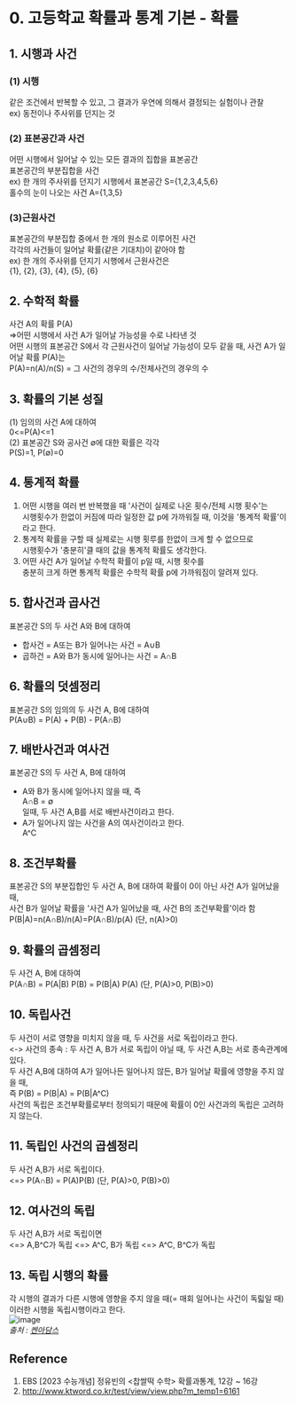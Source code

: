 # 0. 고등학교 확률과 통계 기본 - 확률

## 1. 시행과 사건
### (1) 시행
같은 조건에서 반복할 수 있고, 그 결과가 우연에 의해서 결정되는 실험이나 관찰   
ex) 동전이나 주사위를 던지는 것

### (2) 표본공간과 사건
어떤 시행에서 일어날 수 있는 모든 결과의 집합을 표본공간   
표본공간의 부분집합을 사건   
ex) 한 개의 주사위를 던지기 시행에서 표본공간 S={1,2,3,4,5,6}   
  홀수의 눈이 나오는 사건 A={1,3,5}

### (3)근원사건
표본공간의 부분집합 중에서 한 개의 원소로 이루어진 사건   
각각의 사건들이 일어날 확률(같은 기대치)이 같아야 함   
ex) 한 개의 주사위를 던지기 시행에서 근원사건은   
  {1}, {2}, {3}, {4}, {5}, {6}
  
## 2. 수학적 확률
사건 A의 확률 P(A)   
  =>어떤 시행에서 사건 A가 일어날 가능성을 수로 나타낸 것   
어떤 시행의 표본공간 S에서 각 근원사건이 일어날 가능성이 모두 같을 때, 사건 A가 일어날 확률 P(A)는   
P(A)=n(A)/n(S) = 그 사건의 경우의 수/전체사건의 경우의 수   

## 3. 확률의 기본 성질
(1) 임의의 사건 A에 대하여   
0<=P(A)<=1   
(2) 표본공간 S와 공사건 ∅에 대한 확률은 각각   
P(S)=1, P(∅)=0   

## 4. 통계적 확률
1. 어떤 시행을 여러 번 반복했을 때 '사건이 실제로 나온 횟수/전체 시행 횟수'는    
시행횟수가 한없이 커짐에 따라 일정한 값 p에 가까워질 때, 이것을 '통계적 확률'이라고 한다.   
2. 통계적 확률을 구할 때 실제로는 시행 횟루를 한없이 크게 할 수 없으므로    
시행횟수가 '충분히'클 때의 값을 통계적 확률도 생각한다.   
3. 어떤 사건 A가 일어날 수학적 확률이 p일 때, 시행 횟수를     
충분히 크게 하면 통계적 확률은 수학적 확률 p에 가까워짐이 알려져 있다.   

## 5. 합사건과 곱사건
표본공간 S의 두 사건 A와 B에 대하여   
- 합사건 = A또는 B가 일어나는 사건 = A∪B   
- 곱하건 = A와 B가 동시에 일어나는 사건 = A∩B   

## 6. 확률의 덧셈정리
표본공간 S의 임의의 두 사건 A, B에 대하여   
P(A∪B) = P(A) + P(B) - P(A∩B)   
 
## 7. 배반사건과 여사건
표본공간 S의 두 사건 A, B에 대하여    
- A와 B가 동시에 일어나지 않을 때, 즉    
A∩B = ∅    
일때, 두 사건 A,B를 서로 배반사건이라고 한다.   
- A가 일어나지 않는 사건을 A의 여사건이라고 한다.     
A^C   

## 8. 조건부확률
표본공간 S의 부분집합인 두 사건 A, B에 대하여 확률이 0이 아닌 사건 A가 일어났을 때,    
사건 B가 일어날 확률을 '사건 A가 일어났을 때, 사건 B의 조건부확률'이라 함   
P(B|A)=n(A∩B)/n(A)=P(A∩B)/p(A) (단, n(A)>0)   

## 9. 확률의 곱셈정리
두 사건 A, B에 대하여    
P(A∩B) = P(A|B) P(B) = P(B|A) P(A) (단, P(A)>0, P(B)>0)   

## 10. 독립사건
두 사건이 서로 영향을 미치지 않을 때, 두 사건을 서로 독립이라고 한다.   
<-> 사건의 종속 : 두 사건 A, B가 서로 독립이 아닐 때, 두 사건 A,B는 서로 종속관계에 있다.   
두 사건 A,B에 대하여 A가 일어나든 일어나지 않든, B가 일어날 확률에 영향을 주지 않을 때,     
즉  P(B) = P(B|A) = P(B|A^C)    
사건의 독립은 조건부확률로부터 정의되기 때문에 확률이 0인 사건과의 독립은 고려하지 않는다.   

## 11. 독립인 사건의 곱셈정리
두 사건 A,B가 서로 독립이다.   
<=> P(A∩B) = P(A)P(B) (단, P(A)>0, P(B)>0)    

## 12. 여사건의 독립
두 사건 A,B가 서로 독립이면   
<=> A,B^C가 독립 <=> A^C, B가 독립 <=> A^C, B^C가 독립    

## 13. 독립 시행의 확률   
각 시행의 결과가 다른 시행에 영향을 주지 않을 때(= 매회 일어나는 사건이 독릷일 때)    
이러한 시행을 독립시행이라고 한다.   
![image](https://user-images.githubusercontent.com/96757866/156914478-e811bf5f-6f74-4fb3-8ed9-67de8302945f.png)   
*출처 : [켄아담스](https://kenadams.tistory.com/entry/%EB%8F%85%EB%A6%BD%EC%8B%9C%ED%96%89%EC%9D%98-%ED%99%95%EB%A5%A0-%EA%B3%B5%EC%8B%9D)*

## Reference
1. EBS [2023 수능개념] 정유빈의 <찹쌀떡 수학> 확률과통계, 12강 ~ 16강
2. http://www.ktword.co.kr/test/view/view.php?m_temp1=6161
